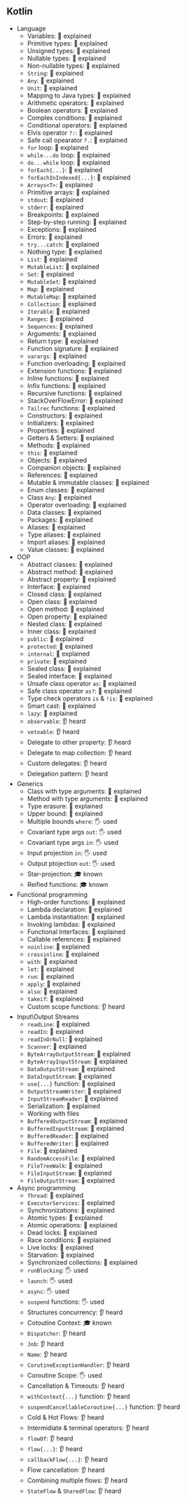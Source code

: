 ## Kotlin

- Language
  - Variables: 🙋 explained
  - Primitive types: 🙋 explained
  - Unsigned types: 🙋 explained
  - Nullable types: 🙋 explained
  - Non-nullable types: 🙋 explained
  - `String`: 🙋 explained
  - `Any`: 🙋 explained
  - `Unit`: 🙋 explained
  - Mapping to Java types: 🙋 explained
  - Arithmetic operators: 🙋 explained
  - Boolean operators: 🙋 explained
  - Complex conditions: 🙋 explained
  - Conditional operators: 🙋 explained
  - Elvis operator `?:`: 🙋 explained
  - Safe call opearator `?.`: 🙋 explained
  - `for` loop: 🙋 explained
  - `while...do` loop: 🙋 explained
  - `do...while` loop: 🙋 explained
  - `forEach{...}`: 🙋 explained
  - `forEachInIndexed{...}`: 🙋 explained
  - `Arrays<T>`: 🙋 explained
  - Primitive arrays: 🙋 explained
  - `stdout`: 🙋 explained
  - `stderr`: 🙋 explained
  - Breakpoints: 🙋 explained
  - Step-by-step running: 🙋 explained
  - Exceptions: 🙋 explained
  - Errors: 🙋 explained
  - `try...catch`: 🙋 explained
  - Nothing type: 🙋 explained
  - `List`: 🙋 explained
  - `MutableList`: 🙋 explained
  - `Set`: 🙋 explained
  - `MutableSet`: 🙋 explained
  - `Map`: 🙋 explained
  - `MutableMap`: 🙋 explained
  - `Collection`: 🙋 explained
  - `Iterable`: 🙋 explained
  - `Ranges`: 🙋 explained
  - `Sequences`: 🙋 explained
  - Arguments: 🙋 explained
  - Return type: 🙋 explained
  - Function signature: 🙋 explained
  - `varargs`: 🙋 explained
  - Function overloading: 🙋 explained
  - Extension functions: 🙋 explained
  - Inline functions: 🙋 explained
  - Infix functions: 🙋 explained
  - Recursive functions: 🙋 explained
  - StackOverFlowError: 🙋 explained
  - `Tailrec` functions: 🙋 explained
  - Constructors: 🙋 explained
  - Initializers: 🙋 explained
  - Properties: 🙋 explained
  - Getters & Setters: 🙋 explained
  - Methods: 🙋 explained
  - `this`: 🙋 explained
  - Objects: 🙋 explained
  - Companion objects: 🙋 explained
  - References: 🙋 explained
  - Mutable & immutable classes: 🙋 explained
  - Enum classes: 🙋 explained
  - Class `Any`: 🙋 explained
  - Operator overloading: 🙋 explained
  - Data classes: 🙋 explained
  - Packages: 🙋 explained
  - Aliases: 🙋 explained
  - Type aliases: 🙋 explained
  - Import aliases: 🙋 explained
  - Value classes: 🙋 explained
- OOP
  - Abstract classes: 🙋 explained
  - Abstract method: 🙋 explained
  - Abstract property: 🙋 explained
  - Interface: 🙋 explained
  - Closed class: 🙋 explained
  - Open class: 🙋 explained
  - Open method: 🙋 explained
  - Open property: 🙋 explained
  - Nested class: 🙋 explained
  - Inner class: 🙋 explained
  - `public`: 🙋 explained
  - `protected`: 🙋 explained
  - `internal`: 🙋 explained
  - `private`: 🙋 explained
  - Sealed class: 🙋 explained
  - Sealed interface: 🙋 explained
  - Unsafe class operator `as`: 🙋 explained
  - Safe class operator `as?`: 🙋 explained
  - Type check operators `is` & `!is`: 🙋 explained
  - Smart cast: 🙋 explained
  - `lazy`: 🙋 explained
  - `observable`: 👂 heard
  - `vetoable`: 👂 heard
  - Delegate to other property: 👂 heard
  - Delegate to map collection: 👂 heard
  - Custom delegates: 👂 heard
  - Delegation pattern: 👂 heard
- Generics
  - Class with type arguments: 🙋 explained
  - Method with type arguments: 🙋 explained
  - Type erasure: 🙋 explained
  - Upper bound: 🙋 explained
  - Multiple bounds `where`: 🖐️ used
  - Covariant type args `out`: 🖐️ used
  - Covariant type args `in`: 🖐️ used
  - Input projection `in`: 🖐️ used
  - Output ptojection `out`: 🖐️ used
  - Star-projection: 🎓 known
  - Reified functions: 🎓 known
- Functional programming
  - High-order functions: 🙋 explained
  - Lambda declaration: 🙋 explained
  - Lambda instantiation: 🙋 explained
  - Invoking lambdas: 🙋 explained
  - Functional Interfaces: 🙋 explained
  - Callable references: 🙋 explained
  - `noinline`: 🙋 explained
  - `crossinline`: 🙋 explained
  - `with`: 🙋 explained
  - `let`: 🙋 explained
  - `run`: 🙋 explained
  - `apply`: 🙋 explained
  - `also`: 🙋 explained
  - `takeif`: 🙋 explained
  - Custom scope functions: 👂 heard
- Input\Output Streams
  - `readLine`: 🙋 explained
  - `readIn`: 🙋 explained
  - `readInOrNull`: 🙋 explained
  - `Scanner`: 🙋 explained
  - `ByteArrayOutputStream`: 🙋 explained
  - `ByteArrayInputStream`: 🙋 explained
  - `DataOutputStream`: 🙋 explained
  - `DataInputStream`: 🙋 explained
  - `use{...}` function: 🙋 explained
  - `OutputStreamWriter`: 🙋 explained
  - `InputStreamReader`: 🙋 explained
  - Serialization: 🙋 explained
  - Working with files
  - `BufferedOutputStream`: 🙋 explained
  - `BufferedInputStream`: 🙋 explained
  - `BufferedReader`: 🙋 explained
  - `BufferedWriter`: 🙋 explained
  - `File`: 🙋 explained
  - `RandomAccessFile`: 🙋 explained
  - `FileTreeWalk`: 🙋 explained
  - `FileInputStream`: 🙋 explained
  - `FileOutputStream`: 🙋 explained
- Async programming
  - `Thread`: 🙋 explained
  - `ExecutorServices`: 🙋 explained
  - Synchronizations: 🙋 explained
  - Atomic types: 🙋 explained
  - Atomic operations: 🙋 explained
  - Dead locks: 🙋 explained
  - Race conditions: 🙋 explained
  - Live locks: 🙋 explained
  - Starvation: 🙋 explained
  - Synchronized collections: 🙋 explained
  - `runBlocking`: 🖐️ used
  - `launch`: 🖐️ used
  - `async`: 🖐️ used
  - `suspend` functions: 🖐️ used
  - Structures concurrency: 👂 heard
  - Cotoutine Context: 🎓 known
  - `Dispatcher`: 👂 heard
  - `Job`: 👂 heard
  - `Name`: 👂 heard
  - `CorutineExceptionHandler`: 👂 heard
  - Coroutine Scope: 🖐️ used
  - Cancellation & Timeouts: 👂 heard
  - `withContext{...}` function: 👂 heard
  - `suspendCancellableCoroutine{...}` function: 👂 heard
  - Cold & Hot Flows: 👂 heard
  - Intermidiate & terminal operators: 👂 heard
  - `flowOf`: 👂 heard
  - `flow{...}`: 👂 heard
  - `callbackFlow{...}`: 👂 heard
  - Flow cancellation: 👂 heard
  - Combining multiple flows: 👂 heard
  - `StateFlow` & `SharedFlow`: 👂 heard

